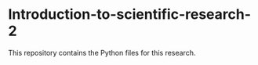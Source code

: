# Introduction-to-scientific-research-2
This repository contains the Python files for this research.
